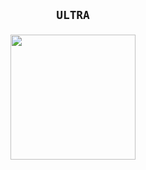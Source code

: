 
<h2 align="center"> 

  `ULTRA`
  
</h2>
<div align="center">
 <img src="https://i.pinimg.com/originals/61/9c/a9/619ca9686e01b950aa41ca6f78b8ae9c.gif" width="200px" align="">
</div>


